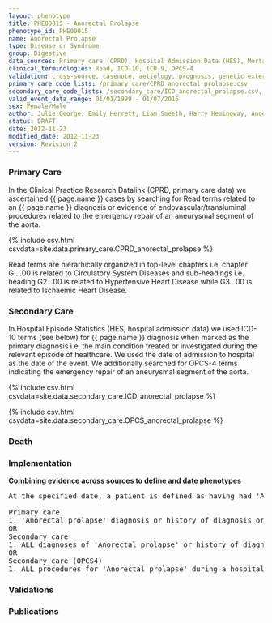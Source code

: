 ```yaml
---
layout: phenotype
title: PHE00015 - Anorectal Prolapse
phenotype_id: PHE00015
name: Anorectal Prolapse
type: Disease or Syndrome
group: Digestive
data_sources: Primary care (CPRD), Hospital Admission Data (HES), Mortality Data (ONS)
clinical_terminologies: Read, ICD-10, ICD-9, OPCS-4
validation: cross-source, casenote, aetiology, prognosis, genetic external
primary_care_code_lists: /primary_care/CPRD_anorectal_prolapse.csv
secondary_care_code_lists: /secondary_care/ICD_anorectal_prolapse.csv, /secondary_care/OPCS_anorectal_prolapse.csv
valid_event_data_range: 01/01/1999 - 01/07/2016
sex: Female/Male
author: Julie George, Emily Herrett, Liam Smeeth, Harry Hemingway, Anoop Shah, Spiros Denaxas
status: DRAFT
date: 2012-11-23
modified_date: 2012-11-23
version: Revision 2
---
```


### Primary Care

In the Clinical Practice Research Datalink (CPRD, primary care data) we ascertained {{ page.name }} cases by searching for Read terms related to an {{ page.name }} diagnosis or evidence of endovascular/transluminal procedures related to the emergency repair of an aneurysmal segment of the aorta.

{% include csv.html csvdata=site.data.primary_care.CPRD_anorectal_prolapse %}

Read terms are hierarhically organized in top-level chapters i.e. chapter G....00 is related to Circulatory System Diseases and sub-headings i.e. heading G2...00 is related to Hypertensive Heart Disease while G3...00 is related to Ischaemic Heart Disease.

### Secondary Care

In Hospital Episode Statistics (HES, hospital admission data) we used ICD-10 terms (see below) for {{ page.name }} diagnosis when marked as the primary diagnosis i.e. the main condition treated or investigated during the relevant episode of healthcare. We used the date of admission to hospital as the date of the event. We additionally searched for OPCS-4 terms indicating the emergency repair of an aneurysmal segment of the aorta.

{% include csv.html csvdata=site.data.secondary_care.ICD_anorectal_prolapse %}

{% include csv.html csvdata=site.data.secondary_care.OPCS_anorectal_prolapse %}


### Death

### Implementation

**Combining evidence across sources to define and date phenotypes**

<pre>
At the specified date, a patient is defined as having had 'Anorectal prolapse' IF they meet the criteria for any of the following on or before the specified date. The earliest date on which the individual meets any of the following criteria on or before the specified date is defined as the first event date:

Primary care
1. 'Anorectal prolapse' diagnosis or history of diagnosis or procedure during a consultation 
OR
Secondary care
1. ALL diagnoses of 'Anorectal prolapse' or history of diagnosis during a hospitalization
OR
Secondary care (OPCS4)
1. ALL procedures for 'Anorectal prolapse' during a hospitalization
</pre>

### Validations

### Publications

